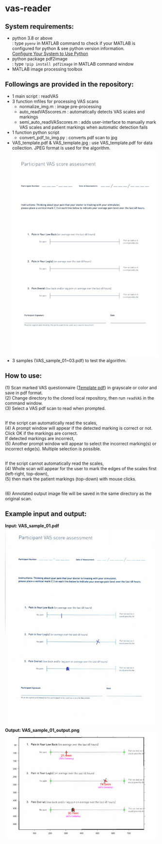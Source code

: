 # vas-reader

## System requirements:
- python 3.8 or above <br/>
  : type `pyenv` in MATLAB command to check if your MATLAB is configured for python & see python version information.<br/>
  [Configure Your System to Use Python](https://www.mathworks.com/help/matlab/matlab_external/install-supported-python-implementation.html)
- python package pdf2image <br/>
  : type `!pip install pdf2image` in MATLAB command window
- MATLAB image processing toolbox

## Followings are provided in the repository:
- 1 main script : readVAS
- 3 function mfiles for processing VAS scans
    - normalize_img.m : image pre-processing
    - auto_readVASscores.m : automatically detects VAS scales and markings
    - semi_auto_readVASscores.m : adds user-interface to manually mark VAS scales and patient markings when automatic detection fails
- 1 function python script
    - convert_pdf_to_img.py : converts pdf scan to jpg
- VAS_template.pdf & VAS_template.jpg : use VAS_template.pdf for data collection. JPEG format is used for the algorithm.<br/>
  ![alt text](https://github.com/koeunlim-nro/vas-reader/blob/main/resources/VAS_template.jpg "VAS Questionnaire Template")
- 3 samples (VAS_sample_01~03.pdf) to test the algorithm.

## How to use:
(1) Scan marked VAS questionnaire ([Template pdf](https://github.com/koeunlim-nro/vas-reader/blob/main/VAS_template.pdf)) in grayscale or color and save in pdf format.<br/>
(2) Change directory to the cloned local repository, then run `readVAS` in the command window.<br/>
(3) Select a VAS pdf scan to read when prompted.<br/><br/>

If the script can automatically read the scales,<br/>
(4) A prompt window will appear if the detected marking is correct or not. Click OK if the markings are correct.<br/>
If detected markings are incorrect,<br/>
(5) Another prompt window will appear to select the incorrect marking(s) or incorrect edge(s). Multiple selection is possible.<br/><br/>

If the script cannot automatically read the scales,<br/>
(4) Whole scan will appear for the user to mark the edges of the scales first (left-right, top-down),<br/>
(5) then mark the patient markings (top-down) with mouse clicks. <br/><br/>

(6) Annotated output image file will be saved in the same directory as the original scan.

## Example input and output:
<b>Input: VAS_sample_01.pdf<b/><br/>
![alt text](https://github.com/koeunlim-nro/vas-reader/blob/main/resources/VAS_sample_01.jpg "VAS Questionnaire Sample 1")<br/>
<b>Output: VAS_sample_01_output.png<b><br/>
![alt text](https://github.com/koeunlim-nro/vas-reader/blob/main/resources/VAS_sample_01_output.png "Annotated VAS output 1")
